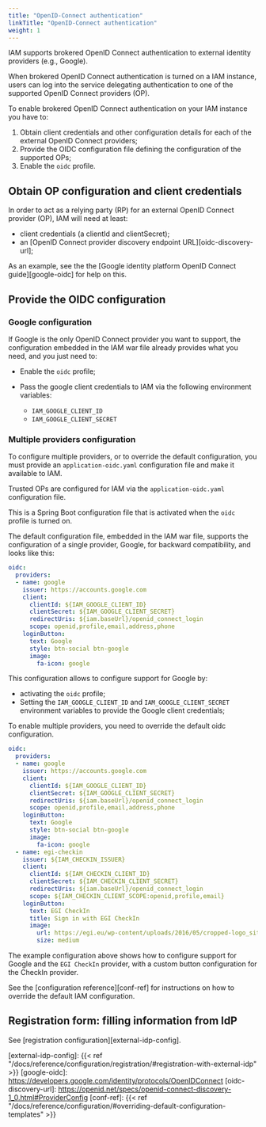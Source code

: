 ```yaml
---
title: "OpenID-Connect authentication"
linkTitle: "OpenID-Connect authentication"
weight: 1
---
```


IAM supports brokered OpenID Connect authentication to external identity
providers (e.g., Google). 

When brokered OpenID Connect authentication is turned on a IAM instance, users
can log into the service delegating authentication to one of the supported
OpenID Connect providers (OP).

To enable brokered OpenID Connect authentication on your IAM instance you have to:

1. Obtain client credentials and other configuration details for each of the
  external OpenID Connect providers;
2. Provide the OIDC configuration file defining the configuration of the supported OPs;
3. Enable the `oidc` profile.

## Obtain OP configuration and client credentials

In order to act as a relying party (RP) for an external OpenID Connect provider (OP), IAM
will need at least:

- client credentials (a clientId and clientSecret);
- an [OpenID Connect provider discovery endpoint URL][oidc-discovery-url];

As an example, see the the [Google identity platform OpenID Connect
guide][google-oidc] for help on this.

## Provide the OIDC configuration 

### Google configuration

If Google is the only OpenID Connect provider you want to support, the configuration
embedded in the IAM war file already provides what you need, and you just need to:

- Enable the `oidc` profile;
- Pass the google client credentials to IAM via the following environment
  variables:

  - `IAM_GOOGLE_CLIENT_ID` 
  - `IAM_GOOGLE_CLIENT_SECRET`


### Multiple providers configuration

To configure multiple providers, or to override the default configuration, you must 
provide an `application-oidc.yaml` configuration file and make it available to IAM.

Trusted OPs are configured for IAM via the `application-oidc.yaml` configuration file.

This is a Spring Boot configuration file that is activated when the `oidc` profile is turned on.

The default configuration file, embedded in the IAM war file, supports the
configuration of a single provider, Google, for backward compatibility, and looks
like this:

```yaml
oidc:
  providers:
  - name: google
    issuer: https://accounts.google.com
    client:
      clientId: ${IAM_GOOGLE_CLIENT_ID}
      clientSecret: ${IAM_GOOGLE_CLIENT_SECRET}
      redirectUris: ${iam.baseUrl}/openid_connect_login
      scope: openid,profile,email,address,phone
    loginButton:
      text: Google
      style: btn-social btn-google
      image:
        fa-icon: google
```

This configuration allows to configure support for Google by:

- activating the `oidc` profile;
- Setting the `IAM_GOOGLE_CLIENT_ID` and `IAM_GOOGLE_CLIENT_SECRET` environment
  variables to provide the Google client credentials;

To enable multiple providers, you need to override the default oidc configuration.

```yaml
oidc:
  providers:
  - name: google
    issuer: https://accounts.google.com
    client:
      clientId: ${IAM_GOOGLE_CLIENT_ID}
      clientSecret: ${IAM_GOOGLE_CLIENT_SECRET}
      redirectUris: ${iam.baseUrl}/openid_connect_login
      scope: openid,profile,email,address,phone
    loginButton:
      text: Google
      style: btn-social btn-google
      image:
        fa-icon: google
  - name: egi-checkin
    issuer: ${IAM_CHECKIN_ISSUER}
    client:
      clientId: ${IAM_CHECKIN_CLIENT_ID}
      clientSecret: ${IAM_CHECKIN_CLIENT_SECRET}
      redirectUris: ${iam.baseUrl}/openid_connect_login
      scope: ${IAM_CHECKIN_CLIENT_SCOPE:openid,profile,email}
    loginButton:
      text: EGI CheckIn
      title: Sign in with EGI CheckIn
      image:
        url: https://egi.eu/wp-content/uploads/2016/05/cropped-logo_site-1-300x300.png
        size: medium
```

The example configuration above shows how to configure support for Google and
the `EGI CheckIn` provider, with a custom button configuration for the CheckIn
provider.

See the [configuration reference][conf-ref] for instructions on how to override
the default IAM configuration.

## Registration form: filling information from IdP

See [registration configuration][external-idp-config].

[external-idp-config]: {{< ref "/docs/reference/configuration/registration/#registration-with-external-idp" >}}
[google-oidc]: https://developers.google.com/identity/protocols/OpenIDConnect
[oidc-discovery-url]: https://openid.net/specs/openid-connect-discovery-1_0.html#ProviderConfig
[conf-ref]: {{< ref "/docs/reference/configuration/#overriding-default-configuration-templates" >}}
